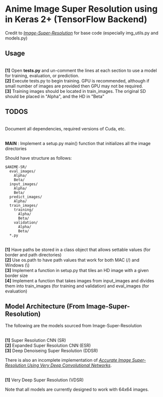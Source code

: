 # Anime Image Super Resolution using in Keras 2+ (TensorFlow Backend)

Credit to
<i><a href="https://github.com/titu1994/Image-Super-Resolution">Image-Super-Resolution</a></i>
for base code (especially img_utils.py and models.py)

## Usage

<br><b>[1]</b> Open <b>tests.py</b> and un-comment the lines at each section to use a model for training, evaluation, or prediction.
<br><b>[2]</b> Execute tests.py to begin training. GPU is recommended, although if small number of images are provided then GPU may not be required.
<br><b>[3]</b> Training images should be located in train_images. The original SD should be placed in "Alpha", and the HD in "Beta"


## TODOS

<br>Document all dependencies, required versions of Cuda, etc.

<br><b>MAIN</b> : Implement a setup.py main() function that initializes all the image directories

Should have structure as follows:

```
$ANIME-SR/   
  eval_images/    
    Alpha/    
    Beta/   
  input_images/   
    Alpha/    
    Beta/   
  predict_images/   
    Alpha/    
  train_images/   
    training/   
      Alpha/    
      Beta/   
    validation/       
      Alpha/    
      Beta/   
  *.py
```


<br><b>[1]</b> Have paths be stored in a class object that allows settable values (for border and path directories)
<br><b>[2]</b> Use os.path to have path values that work for both MAC (/) and Windows (\\)
<br><b>[3]</b> Implement a function in setup.py that tiles an HD image with a given border size
<br><b>[4]</b> Implement a function that takes images from input_images and divides them into train_images (for training and validation) and eval_images (for evaluation)


## Model Architecture (From Image-Super-Resolution)

The following are the models sourced from Image-Super-Resolution

<br><b>[1]</b> Super Resolution CNN (SR)
<br><b>[2]</b> Expanded Super Resolution CNN (ESR)
<br><b>[3]</b> Deep Denoiseing Super Resolution (DDSR)

There is also an incomplete implementation of <i><a href="https://arxiv.org/abs/1511.04587">Accurate Image Super-Resolution Using Very Deep Convolutional Networks</a></i>.

<br><b>[1]</b> Very Deep Super Resolution (VDSR)

Note that all models are currently designed to work with 64x64 images.
